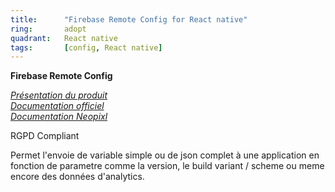 ```yaml
---
title:      "Firebase Remote Config for React native"
ring:       adopt
quadrant:   React native
tags:       [config, React native]
---
```


<p><b>Firebase Remote Config</b></p>
<em>
<a href="https://firebase.google.com/products/remote-config">Présentation du produit</a> </br>
<a href="https://rnfirebase.io/">Documentation officiel</a> </br>
<a href="https://neopixl.atlassian.net/wiki/spaces/DEVCENTER/pages/496238643/Firebase+remote+config">Documentation Neopixl</a> 
</em>
<p>RGPD Compliant</p>
<p> Permet l'envoie de variable simple ou de json complet à une application en fonction de parametre comme la version, le build variant / scheme ou meme encore des données d'analytics.</p>

